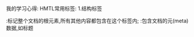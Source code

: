 我的学习心得:
HMTL常用标签:
1.结构标签
  <html>:标记整个文档的根元素,所有其他内容都包含在这个标签内;
  <head>:包含文档的元(meta)数据,如标题<title>,样式表<link>,脚本<script>,<style>,<meta>等;
  <body>:包含网页的主要内容,如:文本、图片、列表、表格、链接等;
  其中:
  <title>:定义网页标题;
  <link>:定义文档与外部资源的关系,引入外部css文件或网站图标;
  <style>:定义内部样式表,内部用来书写css代码;
  <script>:内部用来书写js代码,还可以引入外部js文件;
  Meta标签:
  <meta>:定义关于HTML文档的元数据,如字符集、作者、页面描述、关键词等;
  以下两个属性:
  ●http-equiv属性:相当于http的文件头作用,它可以向浏览器传回一些有用的信息,以帮助正确地显示网页内容,与之对应的属性值为content,content中的内容就是各个参数的变量值;
  ●name属性:用于描述网页,对应的属性值为content,其内容主要是便于搜索引擎机器人查找信息和分类信息;
2.文本格式化标签
  ●标题标签:<h1>到<h6>定义了六级标题.<h1>是最高级别的标题;
  ●段落标签:
   <P>:用于定义文本段落,行内为块级元素
   <br>:换行
   &nbsp:手打的空格
   <hr>:水平线,分割线
   <font color=" "size=" ">......</font><hr>:修改文字大小、颜色
  ●文本样式标签:
   粗体:<b>(无语义)或<strong>(强调文本);
   斜体:<i>(无语义)或<em>(强调文本);
   删除线:<del>;
   <s>:用来定义那些不正确的文本;
   下划线:<in5>(通常表示插入的文本);
   上标:<sup>;
   下标:<sub>;
   引用:<blockquote:长引用>,<q>(短引用);
   小号文本:<small>;
3.列表标签:
  ●无序列表:<ul> 列表项<li>
  ●有序列表:<ol> 列表项<li>
  ●定义列表:<dl>:定义术语和描述;
           <dt>:定义术语;
           <dd>:提供描述;
4.表格标签
  <table>:定义表格;
  <tr>:定义表格中的一行;rowspan属性为行的合并,colspan属性为列的合并;
  <th>:定义表格中的表头单元格,(通常用于第一行/列);
  <td>:定义表格中的标准单元格;
  <thead>、<tbody>、<tfoot>:分别定义表格的头部、主体和脚部内容,用于表格内容的分组;
5.图像与多媒体标签
  <img>:用于插入图像;
  <audio>:定义音频内容;
  <video>:定义视频内容;
6.链接与表单标签
  <a>:定义超链接,href属性表示链接地址,target表示点击链接后进行的操作;
  <form>:定义HTML表单,用于用户输入数据;action属性表示提交后跳转的页面
 ●表单输入标签:
  <input>:文本框、密码框、单选按钮、复选框;value属性,placeholder属性(框里可以有个提示内容),type属性(text输入框,radio单选框,checkbox多选框,password密码框,file选择文件,submit提交按钮,reset刷新界面),name属性(可以分组)
  <textarea>:多行文本输入框;
  <select>:下拉列表,选择框;
  <option>选项(selected属性表示未选时的默认值)
 ●按钮标签:
  <button>:定义可点击的按钮;
7.其他常用标签.
  <div>定义文档中的一个区块或容器,常用于布局和样式化(块级元素);
  <span>定义行内元素的一个容器,与<div>类似,但<span>是行内
元素(先把一行填满,再换行,比如文字,图片),若想提前换行,可使用<div>嵌套来换行;
